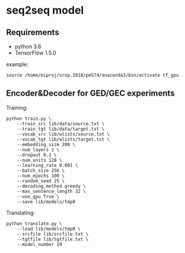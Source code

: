 
seq2seq model
=====================================================
Requirements
--------------------------------------
- python 3.6
- TensorFlow 1.5.0

example:

    source /home/miproj/urop.2018/pm574/anaconda3/bin/activate tf_gpu

Encoder&Decoder for GED/GEC experiments
--------------------------------------
Training:

    python train.py \
        --train_src lib/data/source.txt \
        --train_tgt lib/data/target.txt \
        --vocab_src lib/wlists/source.txt \
        --vocab_tgt lib/wlists/target.txt \
        --embedding_size 200 \
        --num_layers 2 \
        --dropout 0.2 \
        --num_units 128 \
        --learning_rate 0.001 \
        --batch_size 256 \
        --num_epochs 100 \
        --random_seed 25 \
        --decoding_method greedy \
        --max_sentence_length 32 \
        --use_gpu True \
        --save lib/models/tmp0

Translating:

    python translate.py \
        --load lib/models/tmp0 \
        --srcfile lib/srcfile.txt \ 
        --tgtfile lib/tgtfile.txt \ 
        --model_number 19

